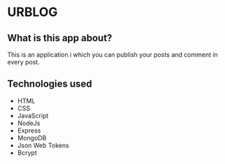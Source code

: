 # URBLOG

## What is this app about?

This is an application i which you can publish your posts and comment in every post.

## Technologies used

- HTML
- CSS
- JavaScript
- NodeJs
- Express
- MongoDB
- Json Web Tokens
- Bcrypt
